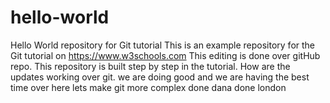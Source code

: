 # hello-world
Hello World repository for Git tutorial
This is an example repository for the Git tutorial on https://www.w3schools.com
This editing is done over gitHub repo.
This repository is built step by step in the tutorial. 
How are the updates working over git.
we are doing good
and we are having the best time over here
lets make git more complex
done dana done london
